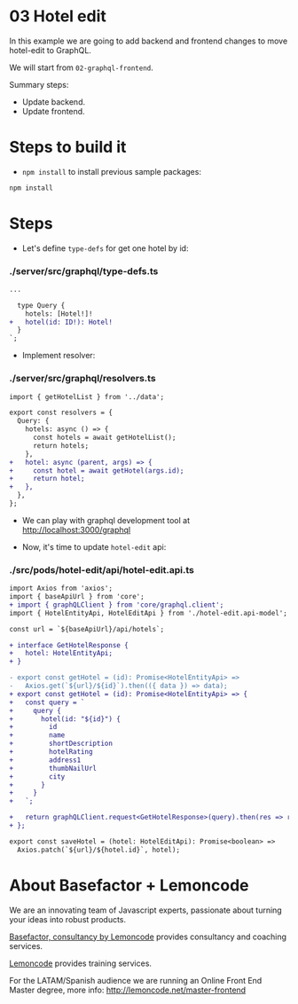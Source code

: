 # 03 Hotel edit

In this example we are going to add backend and frontend changes to move hotel-edit to GraphQL.

We will start from `02-graphql-frontend`.

Summary steps:

- Update backend.
- Update frontend.

# Steps to build it

- `npm install` to install previous sample packages:

```bash
npm install
```

# Steps

- Let's define `type-defs` for get one hotel by id:

### ./server/src/graphql/type-defs.ts

```diff
...

  type Query {
    hotels: [Hotel!]!
+   hotel(id: ID!): Hotel!
  }
`;

```

- Implement resolver:

### ./server/src/graphql/resolvers.ts

```diff
import { getHotelList } from '../data';

export const resolvers = {
  Query: {
    hotels: async () => {
      const hotels = await getHotelList();
      return hotels;
    },
+   hotel: async (parent, args) => {
+     const hotel = await getHotel(args.id);
+     return hotel;
+   },
  },
};

```

- We can play with graphql development tool at [http://localhost:3000/graphql](http://localhost:3000/graphql)

- Now, it's time to update `hotel-edit` api:

### ./src/pods/hotel-edit/api/hotel-edit.api.ts

```diff
import Axios from 'axios';
import { baseApiUrl } from 'core';
+ import { graphQLClient } from 'core/graphql.client';
import { HotelEntityApi, HotelEditApi } from './hotel-edit.api-model';

const url = `${baseApiUrl}/api/hotels`;

+ interface GetHotelResponse {
+   hotel: HotelEntityApi;
+ }

- export const getHotel = (id): Promise<HotelEntityApi> =>
-   Axios.get(`${url}/${id}`).then(({ data }) => data);
+ export const getHotel = (id): Promise<HotelEntityApi> => {
+   const query = `
+     query {
+       hotel(id: "${id}") {
+         id
+         name
+         shortDescription
+         hotelRating
+         address1
+         thumbNailUrl
+         city
+       }
+     }
+   `;

+   return graphQLClient.request<GetHotelResponse>(query).then(res => res.hotel);
+ };

export const saveHotel = (hotel: HotelEditApi): Promise<boolean> =>
  Axios.patch(`${url}/${hotel.id}`, hotel);

```

# About Basefactor + Lemoncode

We are an innovating team of Javascript experts, passionate about turning your ideas into robust products.

[Basefactor, consultancy by Lemoncode](http://www.basefactor.com) provides consultancy and coaching services.

[Lemoncode](http://lemoncode.net/services/en/#en-home) provides training services.

For the LATAM/Spanish audience we are running an Online Front End Master degree, more info: http://lemoncode.net/master-frontend
